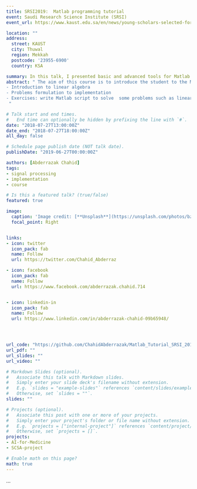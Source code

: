 ```yaml
---
title: SRSI2019:  Matlab programming tutorial  
event: Saudi Research Science Institute (SRSI)
event_url: https://www.kaust.edu.sa/en/news/young-scholars-selected-for-srsi-2018

location: ""
address:
  street: KAUST
  city: Thuwal
  region: Mekkah
  postcode: '23955-6900'
  country: KSA

summary: In this talk, I presented basic and advanced tools for Matlab programming.
abstract: " The aim of this course is to introduce the student to the Matlab and how it can be used to model and solve real problem. The main axis of this course are:
- Introduction to linear algebra
- Problems formulation to implementation
- Exercises: write Matlab script to solve  some problems such as linear problem, transforms...
 "

# Talk start and end times.
#   End time can optionally be hidden by prefixing the line with `#`.
date: "2018-07-27T13:00:00Z"
date_end: "2018-07-27T18:00:00Z"
all_day: false

# Schedule page publish date (NOT talk date).
publishDate: "2019-06-27T00:00:00Z"

authors: [Abderrazak Chahid]
tags:
- signal processing
- implementation
- course

# Is this a featured talk? (true/false)
featured: true

image:
  caption: 'Image credit: [**Unsplash**](https://unsplash.com/photos/bzdhc5b3Bxs)'
  focal_point: Right


links:
- icon: twitter
  icon_pack: fab
  name: Follow
  url: https://twitter.com/Chahid_Abderraz

- icon: facebook
  icon_pack: fab
  name: Follow
  url: https://www.facebook.com/abderrazak.chahid.714


- icon: linkedin-in
  icon_pack: fab
  name: Follow
  url: https://www.linkedin.com/in/abderrazak-chahid-09b65948/




url_code: "https://github.com/ChahidAbderrazak/Matlab_Tutorial_SRSI_2018"
url_pdf: ""
url_slides: ""
url_video: ""

# Markdown Slides (optional).
#   Associate this talk with Markdown slides.
#   Simply enter your slide deck's filename without extension.
#   E.g. `slides = "example-slides"` references `content/slides/example-slides.md`.
#   Otherwise, set `slides = ""`.
slides: ""

# Projects (optional).
#   Associate this post with one or more of your projects.
#   Simply enter your project's folder or file name without extension.
#   E.g. `projects = ["internal-project"]` references `content/project/deep-learning/index.md`.
#   Otherwise, set `projects = []`.
projects:
- AI-for-Medicine
- SCSA-project

# Enable math on this page?
math: true
---
```


...
